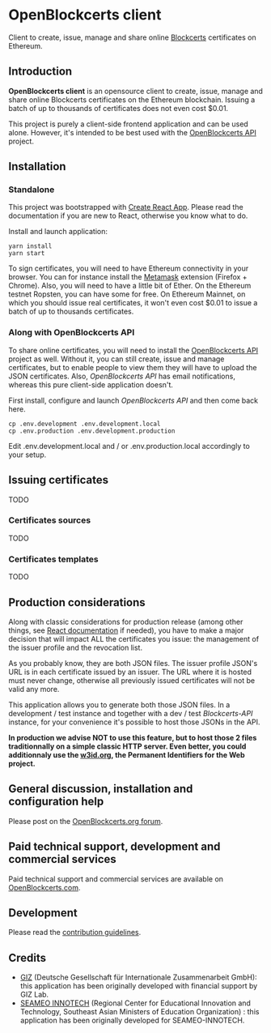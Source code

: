 # OpenBlockcerts client

Client to create, issue, manage and share online [Blockcerts](https://www.blockcerts.org) certificates on Ethereum.

## Introduction

**OpenBlockcerts client** is an opensource client to create, issue, manage and share online Blockcerts certificates on the Ethereum blockchain. Issuing a batch of up to thousands of certificates does not even cost $0.01.

This project is purely a client-side frontend application and can be used alone. However, it's intended to be best used with the [OpenBlockcerts API](https://github.com/openblockcerts/openblockcerts-api) project.

## Installation

### Standalone

This project was bootstrapped with [Create React App](https://create-react-app.dev/). Please read the documentation if you are new to React, otherwise you know what to do.

Install and launch application:

````
yarn install
yarn start
````

To sign certificates, you will need to have Ethereum connectivity in your browser. You can for instance install the [Metamask](https://metamask.io/) extension (Firefox + Chrome). Also, you will need to have a little bit of Ether. On the Ethereum testnet Ropsten, you can have some for free. On Ethereum Mainnet, on which you should issue real certificates, it won't even cost $0.01 to issue a batch of up to thousands certificates.

### Along with OpenBlockcerts API

To share online certificates, you will need to install the [OpenBlockcerts API](https://github.com/openblockcerts/openblockcerts-api) project as well. Without it, you can still create, issue and manage certificates, but to enable people to view them they will have to upload the JSON certificates. Also, *OpenBlockcerts API* has email notifications, whereas this pure client-side application doesn't.

First install, configure and launch *OpenBlockcerts API* and then come back here.

````
cp .env.development .env.development.local
cp .env.production .env.development.production
````

Edit .env.development.local and / or .env.production.local accordingly to your setup.

## Issuing certificates

TODO

### Certificates sources

TODO

### Certificates templates

TODO

## Production considerations

Along with classic considerations for production release (among other things, see [React documentation](https://create-react-app.dev/docs/production-build/) if needed), you have to make a major decision that will impact ALL the certificates you issue: the management of the issuer profile and the revocation list.

As you probably know, they are both JSON files. The issuer profile JSON's URL is in each certificate issued by an issuer. The URL where it is hosted must never change, otherwise all previously issued certificates will not be valid any more.

This application allows you to generate both those JSON files. In a development / test instance and together with a dev / test *Blockcerts-API* instance, for your convenience it's possible to host those JSONs in the API.

**In production we advise NOT to use this feature, but to host those 2 files traditionnally on a simple classic HTTP server. Even better, you could additionnaly use the [w3id.org](https://w3id.org/), the Permanent Identifiers for the Web project.**

## General discussion, installation and configuration help

Please post on the [OpenBlockcerts.org forum](TODO).

## Paid technical support, development and commercial services

Paid technical support and commercial services are available on [OpenBlockcerts.com](TODO).

## Development

Please read the [contribution guidelines](CONTRIBUTING.md).

## Credits

+ [GIZ](https://www.giz.de/en/html/index.html) (Deutsche Gesellschaft für Internationale Zusammenarbeit GmbH): this application has been originally developed with financial support by GIZ Lab.
+ [SEAMEO INNOTECH](https://www.seameo-innotech.org/) (Regional Center for Educational Innovation and Technology, Southeast Asian Ministers of Education Organization) : this application has been originally developed for SEAMEO-INNOTECH.
